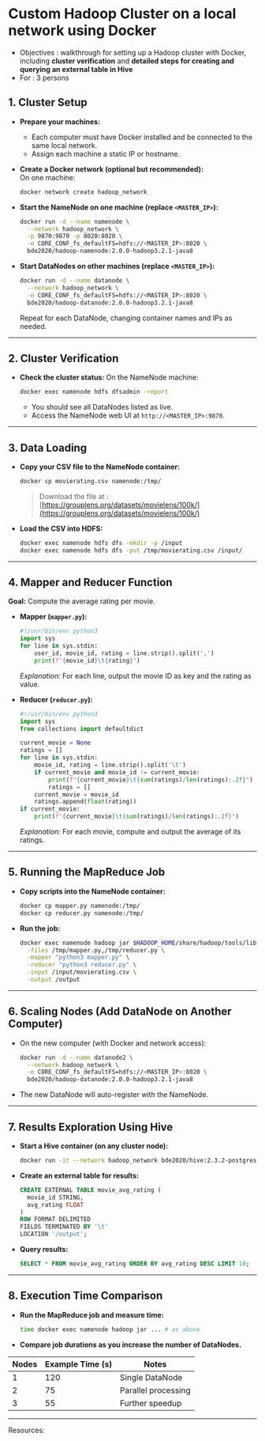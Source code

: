 # Custom Hadoop Cluster on a local network using Docker

- Objectives : walkthrough for setting up a Hadoop cluster with Docker, including 
**cluster verification** and **detailed steps for creating and querying an external table in Hive**
- For : 3 persons

## **1. Cluster Setup**

- **Prepare your machines:**  
  - Each computer must have Docker installed and be connected to the same local network.
  - Assign each machine a static IP or hostname.

- **Create a Docker network (optional but recommended):**  
  On one machine:
  ```bash
  docker network create hadoop_network
  ```

- **Start the NameNode on one machine (replace `<MASTER_IP>`):**
  ```bash
  docker run -d --name namenode \
    --network hadoop_network \
    -p 9870:9870 -p 8020:8020 \
    -e CORE_CONF_fs_defaultFS=hdfs://<MASTER_IP>:8020 \
    bde2020/hadoop-namenode:2.0.0-hadoop3.2.1-java8
  ```

- **Start DataNodes on other machines (replace `<MASTER_IP>`):**
  ```bash
  docker run -d --name datanode \
    --network hadoop_network \
    -e CORE_CONF_fs_defaultFS=hdfs://<MASTER_IP>:8020 \
    bde2020/hadoop-datanode:2.0.0-hadoop3.2.1-java8
  ```
  Repeat for each DataNode, changing container names and IPs as needed.

---

## **2. Cluster Verification**

- **Check the cluster status:**
  On the NameNode machine:
  ```bash
  docker exec namenode hdfs dfsadmin -report
  ```
  - You should see all DataNodes listed as live.
  - Access the NameNode web UI at `http://<MASTER_IP>:9870`.

---

## **3. Data Loading**

- **Copy your CSV file to the NameNode container:**
  ```bash
  docker cp movierating.csv namenode:/tmp/
  ```
  > Download the file at : [https://grouplens.org/datasets/movielens/100k/](https://grouplens.org/datasets/movielens/100k/)

- **Load the CSV into HDFS:**
  ```bash
  docker exec namenode hdfs dfs -mkdir -p /input
  docker exec namenode hdfs dfs -put /tmp/movierating.csv /input/
  ```

---

## **4. Mapper and Reducer Function**

**Goal:** Compute the average rating per movie.

- **Mapper (`mapper.py`):**
  ```python
  #!/usr/bin/env python3
  import sys
  for line in sys.stdin:
      user_id, movie_id, rating = line.strip().split(',')
      print(f"{movie_id}\t{rating}")
  ```
  *Explanation:* For each line, output the movie ID as key and the rating as value.

- **Reducer (`reducer.py`):**
  ```python
  #!/usr/bin/env python3
  import sys
  from collections import defaultdict

  current_movie = None
  ratings = []
  for line in sys.stdin:
      movie_id, rating = line.strip().split('\t')
      if current_movie and movie_id != current_movie:
          print(f"{current_movie}\t{sum(ratings)/len(ratings):.2f}")
          ratings = []
      current_movie = movie_id
      ratings.append(float(rating))
  if current_movie:
      print(f"{current_movie}\t{sum(ratings)/len(ratings):.2f}")
  ```
  *Explanation:* For each movie, compute and output the average of its ratings.

---

## **5. Running the MapReduce Job**

- **Copy scripts into the NameNode container:**
  ```bash
  docker cp mapper.py namenode:/tmp/
  docker cp reducer.py namenode:/tmp/
  ```

- **Run the job:**
  ```bash
  docker exec namenode hadoop jar $HADOOP_HOME/share/hadoop/tools/lib/hadoop-streaming-*.jar \
    -files /tmp/mapper.py,/tmp/reducer.py \
    -mapper "python3 mapper.py" \
    -reducer "python3 reducer.py" \
    -input /input/movierating.csv \
    -output /output
  ```

---

## **6. Scaling Nodes (Add DataNode on Another Computer)**

- On the new computer (with Docker and network access):
  ```bash
  docker run -d --name datanode2 \
    --network hadoop_network \
    -e CORE_CONF_fs_defaultFS=hdfs://<MASTER_IP>:8020 \
    bde2020/hadoop-datanode:2.0.0-hadoop3.2.1-java8
  ```
- The new DataNode will auto-register with the NameNode.

---

## **7. Results Exploration Using Hive**

- **Start a Hive container (on any cluster node):**
  ```bash
  docker run -it --network hadoop_network bde2020/hive:2.3.2-postgresql-metastore
  ```

- **Create an external table for results:**
  ```sql
  CREATE EXTERNAL TABLE movie_avg_rating (
    movie_id STRING,
    avg_rating FLOAT
  )
  ROW FORMAT DELIMITED
  FIELDS TERMINATED BY '\t'
  LOCATION '/output';
  ```

- **Query results:**
  ```sql
  SELECT * FROM movie_avg_rating ORDER BY avg_rating DESC LIMIT 10;
  ```

---

## **8. Execution Time Comparison**

- **Run the MapReduce job and measure time:**
  ```bash
  time docker exec namenode hadoop jar ... # as above
  ```
- **Compare job durations as you increase the number of DataNodes.**

| Nodes | Example Time (s) | Notes                    |
|-------|------------------|--------------------------|
| 1     | 120              | Single DataNode          |
| 2     | 75               | Parallel processing      |
| 3     | 55               | Further speedup          |

--- 

Resources:
[^1]: https://www.youtube.com/watch?v=FvVaQrQC6_w
[^2]: https://www.youtube.com/watch?v=PMQkrk8OEGk
[^3]: https://selectfrom.dev/how-to-setup-simple-hadoop-cluster-on-docker-5d8f56013f29
[^4]: https://github.com/spraharaj-projects/hadoop-environment
[^5]: https://www.scribd.com/document/669004139/How-to-set-up-a-Hadoop-cluster-in-Docker
[^6]: https://www.simplilearn.com/tutorials/hadoop-tutorial/mapreduce-example
[^7]: https://marcel-jan.eu/datablog/2020/10/25/i-built-a-working-hadoop-spark-hive-cluster-on-docker-here-is-how/
[^8]: https://www-inf.telecom-sudparis.eu/COURS/CSC5003/Supports/cours/hadoop_mapreduce.pdf
[^9]: https://hadoop.apache.org/docs/current/hadoop-mapreduce-client/hadoop-mapreduce-client-core/MapReduceTutorial.html
[^10]: https://hadoop.apache.org/docs/r1.2.1/mapred_tutorial.html
[^11]: https://www.talend.com/resources/what-is-mapreduce/
